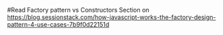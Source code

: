 #Read Factory pattern vs Constructors Section on
https://blog.sessionstack.com/how-javascript-works-the-factory-design-pattern-4-use-cases-7b9f0d22151d

